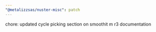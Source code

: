```yaml
---
"@metalizzsas/nuster-misc": patch
---
```


chore: updated cycle picking section on smoothit m r3 documentation
